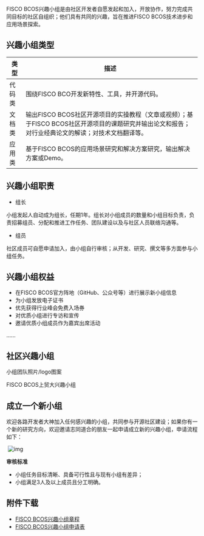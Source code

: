 FISCO BCOS兴趣小组是由社区开发者自愿发起和加入，开放协作，努力完成共同目标的社区自组织；他们具有共同的兴趣，旨在推进FISCO BCOS技术进步和应用场景探索。



## 兴趣小组类型



| 类型         | 描述                                                         |
| ------       | ------------------------------------------------------------ |
| 代码类       | 围绕FISCO BCO开发新特性、工具，并开源代码。                  |
| 文档类       | 输出FISCO BCOS社区开源项目的实操教程（文章或视频）；基于FISCO BCOS社区开源项目的课题研究并输出论文和报告；对行业经典论文的解读；对技术文档翻译等。 |
| 应用类       | 基于FISCO BCOS的应用场景研究和解决方案研究，输出解决方案或Demo。 |



## 兴趣小组职责

- 组长

小组发起人自动成为组长，任期1年。组长对小组成员的数量和小组目标负责，负责招募组员、分配和推进工作任务、团队建设以及与社区人员联络沟通等。



- 组员

社区成员可自愿申请加入，由小组自行审核；从开发、研究、撰文等多方面参与小组任务。



## 兴趣小组权益

- 在FISCO BCOS官方阵地（GitHub、公众号等）进行展示新小组信息
- 为小组发放电子证书
- 优先获得行业峰会免费入场券
- 对优质小组进行专访和宣传
- 邀请优质小组成员作为嘉宾出席活动

......



## 社区兴趣小组

小组团队照片/logo图案

 FISCO BCOS上贸大兴趣小组




## 成立一个新小组

欢迎各路开发者大神加入任何感兴趣的小组，共同参与开源社区建设；如果你有一个新的研究方向，欢迎邀请志同道合的朋友一起申请成立新的兴趣小组，申请流程如下：

​            ![img](https://docimg10.docs.qq.com/image/MQBHB9ej8L5nm9E3UMZDLw?w=554&h=266)            

**审核标准**

- 小组任务目标清晰、具备可行性且与现有小组有差异；
- 小组满足3人及以上成员且分工明确。



## 附件下载

- [FISCO BCOS兴趣小组章程](https://share.weiyun.com/uqnCWFaf)
- [FISCO BCOS兴趣小组申请表](https://share.weiyun.com/caYEWoWA)
